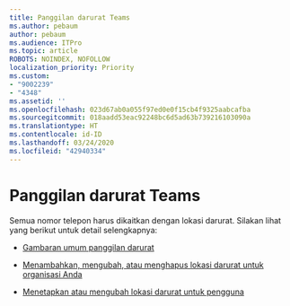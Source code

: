 ```yaml
---
title: Panggilan darurat Teams
ms.author: pebaum
author: pebaum
ms.audience: ITPro
ms.topic: article
ROBOTS: NOINDEX, NOFOLLOW
localization_priority: Priority
ms.custom:
- "9002239"
- "4348"
ms.assetid: ''
ms.openlocfilehash: 023d67ab0a055f97ed0e0f15cb4f9325aabcafba
ms.sourcegitcommit: 018aadd53eac92248bc6d5ad63b739216103090a
ms.translationtype: HT
ms.contentlocale: id-ID
ms.lasthandoff: 03/24/2020
ms.locfileid: "42940334"
---
```

# <a name="teams-emergency-calling"></a>Panggilan darurat Teams

Semua nomor telepon harus dikaitkan dengan lokasi darurat. Silakan lihat yang berikut untuk detail selengkapnya:

- [Gambaran umum panggilan darurat](https://docs.microsoft.com/MicrosoftTeams/what-are-emergency-locations-addresses-and-call-routing)

- [Menambahkan, mengubah, atau menghapus lokasi darurat untuk organisasi Anda](https://docs.microsoft.com/MicrosoftTeams/add-change-remove-emergency-location-organization)

- [Menetapkan atau mengubah lokasi darurat untuk pengguna](https://docs.microsoft.com/MicrosoftTeams/assign-change-emergency-location-user)
